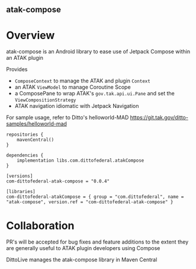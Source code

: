 ## atak-compose

# Overview
atak-compose is an Android library to ease use of Jetpack Compose within an ATAK plugin

Provides 
- `ComposeContext` to manage the ATAK and plugin `Context`
- an ATAK `ViewModel` to manage Coroutine Scope
- a ComposePane to wrap ATAK's `gov.tak.api.ui.Pane` and set the `ViewCompositionStrategy`
- ATAK navigation idiomatic with Jetpack Navigation

For sample usage, refer to Ditto's helloworld-MAD
https://git.tak.gov/ditto-samples/helloworld-mad

```
repositories {
    mavenCentral()
}

dependencies {
    implementation libs.com.dittofederal.atakCompose
}

[versions]
com-dittofederal-atak-compose = "0.0.4"

[libraries]
com-dittofederal-atakCompose = { group = "com.dittofederal", name = "atak-compose", version.ref = "com-dittofederal-atak-compose" }
```

# Collaboration
PR's will be accepted for bug fixes and feature additions to the extent they are generally useful
to ATAK plugin developers using Compose

DittoLive manages the atak-compose library in Maven Central